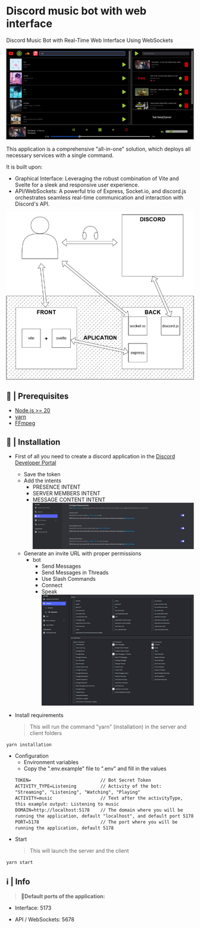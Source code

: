 
# Discord music bot with web interface

Discord Music Bot with Real-Time Web Interface Using WebSockets

![screenshot](./readme/screenshot.jpg)

This application is a comprehensive "all-in-one" solution, which deploys all necessary services with a single command.

It is built upon:

- Graphical Interface: Leveraging the robust combination of Vite and Svelte for a sleek and responsive user experience.
- API/WebSockets: A powerful trio of Express, Socket.io, and discord.js orchestrates seamless real-time communication and interaction with Discord's API.

![scheme](./readme/scheme.png)
## 🚧 | Prerequisites
- [Node.js >= 20](https://nodejs.org/en/download/)
- [yarn](https://classic.yarnpkg.com/lang/en/docs/install/#windows-stable)
- [FFmpeg](https://ffmpeg.org/download.html)
## 📝 | Installation

- First of all you need to create a discord application in the [Discord Developer Portal](https://discord.com/developers/applications)

    - Save the token
    - Add the intents
        - PRESENCE INTENT
        - SERVER MEMBERS INTENT
        - MESSAGE CONTENT INTENT
![bot-intents](./readme/bot_intents.jpg)
    - Generate an invite URL with proper permissions
        - bot
            - Send Messages
            - Send Messages in Threads
            - Use Slash Commands
            - Connect
            - Speak
![bot-permissions](./readme/bot_permissions.png)

- Install requirements
    > This will run the command "yarn" (installation) in the server and client folders
```
yarn installation
```

- Configuration
    - Environment variables
    - Copy the ".env.example" file to ".env" and fill in the values
    ```
    TOKEN=                          // Bot Secret Token
    ACTIVITY_TYPE=Listening         // Activity of the bot: "Streaming", "Listening", "Watching", "Playing"
    ACTIVITY=music                  // Text after the activityType, this example output: Listening to music
    DOMAIN=http://localhost:5178    // The domain where you will be running the application, default "localhost", and default port 5178
    PORT=5178                       // The port where you will be running the application, default 5178
    ```
- Start
    > This will launch the server and the client
```
yarn start
```
## ℹ | Info
> **🔴Default ports of the application:**

- Interface: 5173

- API / WebSockets: 5678
